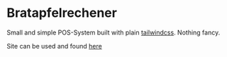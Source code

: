 # Bratapfelrechener

Small and simple POS-System built with plain [tailwindcss](https://tailwindcss.com/). Nothing fancy.

Site can be used and found [here](https://raw.githack.com/blackapple113/Bratapfelrechner/master/src/index.html)